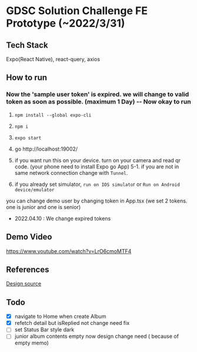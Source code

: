 # GDSC Solution Challenge FE Prototype (~2022/3/31)

## Tech Stack

Expo(React Native), react-query, axios

## How to run

### Now the 'sample user token' is expired. we will change to valid token as soon as possible. (maximum 1 Day) -- Now okay to run

1. `npm install --global expo-cli`
2. `npm i`
3. `expo start`
4. go http://localhost:19002/
5. if you want run this on your device. turn on your camera and read qr code. (your phone need to install Expo go App)
   5-1. if you are not in same network connection change with `Tunnel`.

6. if you already set simulator, `run on IOS simulato`r or `Run on Android device/emulator`

you can change demo user by changing token in App.tsx (we set 2 tokens. one is junior and one is senior)

- 2022.04.10 : We change expired tokens

## Demo Video

https://www.youtube.com/watch?v=LrO6cmoMTF4

## References

[Design source](https://www.figma.com/file/n39SVVbKCyafDB08HDKd22/Untitled?node-id=82%3A2)

## Todo

- [x] navigate to Home when create Album
- [x] refetch detail but isReplied not change need fix
- [ ] set Status Bar style dark
- [ ] junior album contents empty now design change need ( because of empty memo)
